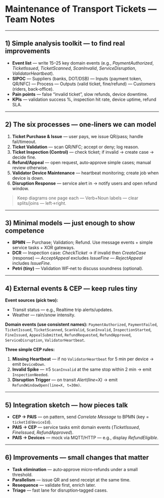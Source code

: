 # Maintenance of Transport Tickets — Team Notes

---

## 1) Simple analysis toolkit — to find real improvements

* **Event list** — write 15–25 key domain events (e.g., *PaymentAuthorized*, *TicketIssued*, *TicketScanned*, *ScanInvalid*, *ServiceDisruption*, *ValidatorHeartbeat*).
* **SIPOC** — Suppliers (banks, DOT/DSB) — Inputs (payment token, QR/NFC) — Process — Outputs (valid ticket, fine/refund) — Customers (riders, back‑office).
* **Pain points** — false “invalid ticket”, slow refunds, device downtime.
* **KPIs** — validation success %, inspection hit rate, device uptime, refund SLA.

---

## 2) The six processes — one‑liners we can model

1. **Ticket Purchase & Issue** — user pays, we issue QR/pass; handle fail/timeout.
2. **Ticket Validation** — scan QR/NFC; accept or deny; log reason.
3. **Ticket Inspection (Control)** — check ticket; if invalid → create case → decide fine.
4. **Refund/Appeal** — open request, auto‑approve simple cases; manual review otherwise.
5. **Validator Device Maintenance** — heartbeat monitoring; create job when device is down.
6. **Disruption Response** — service alert in → notify users and open refund window.

> Keep diagrams one page each — Verb+Noun labels — clear splits/joins — left→right.

---

## 3) Minimal models — just enough to show competence

* **BPMN** — Purchase; Validation; Refund. Use message events + simple service tasks + XOR gateways.
* **DCR** — Inspection case: *CheckTicket* → if invalid then *CreateCase* (response) — *AcceptAppeal* excludes *IssueFine* — *RejectAppeal* includes *IssueFine*.
* **Petri (tiny)** — Validation WF‑net to discuss soundness (optional).

---

## 4) External events & CEP — keep rules tiny

**Event sources (pick two):**

* Transit status — e.g., Realtime trip alerts/updates.
* Weather — rain/snow intensity.

**Domain events (use consistent names):**
`PaymentAuthorized`, `PaymentFailed`, `TicketIssued`, `TicketScanned`, `ScanValid`, `ScanInvalid`, `InspectionStarted`, `FineIssued`, `AppealSubmitted`, `RefundRequested`, `RefundApproved`, `ServiceDisruption`, `ValidatorHeartbeat`.

**Three simple CEP rules:**

1. **Missing Heartbeat** — if no `ValidatorHeartbeat` for 5 min per device → emit `DeviceDown`.
2. **Invalid Spike** — ≥5 `ScanInvalid` at the same stop within 2 min → emit `InspectionNeeded`.
3. **Disruption Trigger** — on transit *Alert(line=X)* → emit `RefundWindowOpen(line=X, t=30m)`.

---

## 5) Integration sketch — how pieces talk

* **CEP → PAIS** — on pattern, send *Correlate Message* to BPMN (key = `ticketId`/`deviceId`).
* **PAIS → CEP** — service tasks emit domain events (*TicketIssued*, *FineIssued*, *RefundApproved*).
* **PAIS → Devices** — mock via MQTT/HTTP — e.g., display *RefundEligible*.

---

## 6) Improvements — small changes that matter

* **Task elimination** — auto‑approve micro‑refunds under a small threshold.
* **Parallelism** — issue QR and send receipt at the same time.
* **Resequence** — validate first, enrich later.
* **Triage** — fast lane for disruption‑tagged cases.

